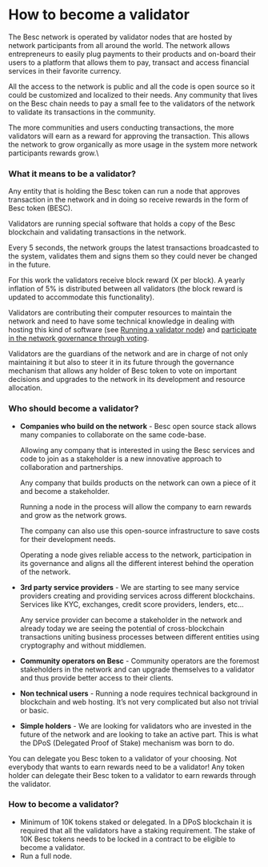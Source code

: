 # How to become a validator

The Besc network is operated by validator nodes that are hosted by network participants from all around the world. The network allows entrepreneurs to easily plug payments to their products and on-board their users to a platform that allows them to pay, transact and access financial services in their favorite currency.&#x20;

All the access to the network is public and all the code is open source so it could be customized and localized to their needs. Any community that lives on the Besc chain needs to pay a small fee to the validators of the network to validate its transactions in the community.

The more communities and users conducting transactions, the more validators will earn as a reward for approving the transaction. This allows the network to grow organically as more usage in the system more network participants rewards grow.\


### What it means to be a validator?

Any entity that is holding the Besc token can run a node that approves transaction in the network and in doing so receive rewards in the form of Besc token (BESC).

Validators are running special software that holds a copy of the Besc blockchain and validating transactions in the network.

Every 5 seconds, the network groups the latest transactions broadcasted to the system, validates them and signs them so they could never be changed in the future.

For this work the validators receive block reward (X per block). A yearly inflation of 5% is distributed between all validators (the block reward is updated to accommodate this functionality).

Validators are contributing their computer resources to maintain the network and need to have some technical knowledge in dealing with hosting this kind of software (see [Running a validator node](broken-reference)) and [participate in the network governance through voting](broken-reference).

Validators are the guardians of the network and are in charge of not only maintaining it but also to steer it in its future through the governance mechanism that allows any holder of Besc token to vote on important decisions and upgrades to the network in its development and resource allocation.

### Who should become a validator?

*   **Companies who build on the network** - Besc open source stack allows many companies to collaborate on the same code-base.

    Allowing any company that is interested in using the Besc services and code to join as a stakeholder is a new innovative approach to collaboration and partnerships.

    Any company that builds products on the network can own a piece of it and become a stakeholder.

    Running a node in the process will allow the company to earn rewards and grow as the network grows.

    The company can also use this open-source infrastructure to save costs for their development needs.

    Operating a node gives reliable access to the network, participation in its governance and aligns all the different interest behind the operation of the network.
*   **3rd party service providers** - We are starting to see many service providers creating and providing services across different blockchains. Services like KYC, exchanges, credit score providers, lenders, etc…

    Any service provider can become a stakeholder in the network and already today we are seeing the potential of cross-blockchain transactions uniting business processes between different entities using cryptography and without middlemen.
* **Community operators on Besc** - Community operators are the foremost stakeholders in the network and can upgrade themselves to a validator and thus provide better access to their clients.&#x20;

* **Non technical users** - Running a node requires technical background in blockchain and web hosting. It’s not very complicated but also not trivial or basic.
* **Simple holders** - We are looking for validators who are invested in the future of the network and are looking to take an active part. This is what the DPoS (Delegated Proof of Stake) mechanism was born to do.

You can delegate you Besc token to a validator of your choosing. Not everybody that wants to earn rewards need to be a validator! Any token holder can delegate their Besc token to a validator to earn rewards through the validator.

### How to become a validator?

* Minimum of 10K tokens staked or delegated. In a DPoS blockchain it is required that all the validators have a staking requirement. The stake of 10K Besc tokens needs to be locked in a contract to be eligible to become a validator.
* Run a full node.
